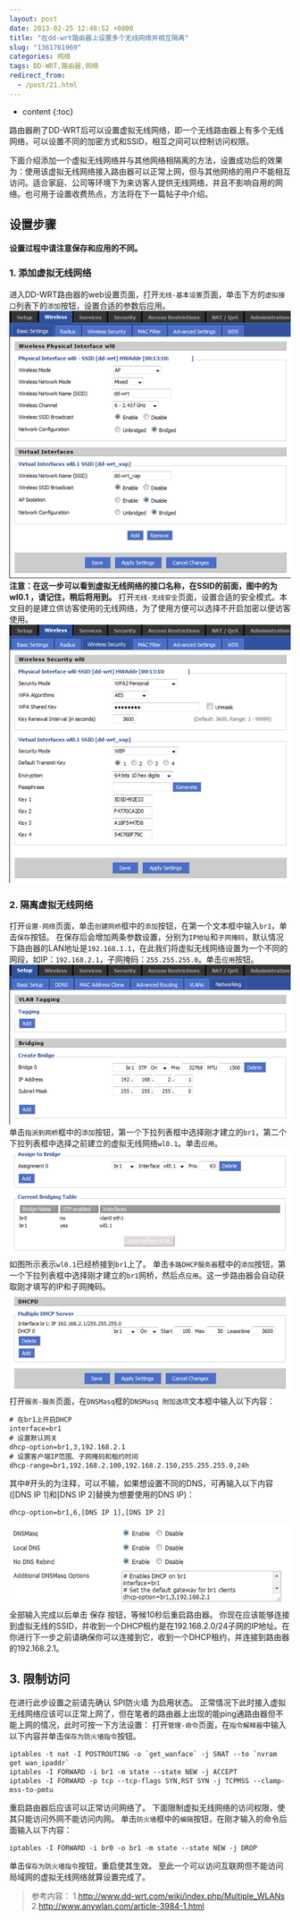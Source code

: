 ```yaml
---
layout: post
date: 2013-02-25 12:48:52 +0800
title: "在dd-wrt路由器上设置多个无线网络并相互隔离"
slug: "1361761969"
categories: 网络
tags: DD-WRT,路由器,网络  
redirect_from:
  - /post/21.html
---
```

* content
{:toc}

路由器刷了DD-WRT后可以设置虚拟无线网络，即一个无线路由器上有多个无线网络，可以设置不同的加密方式和SSID，相互之间可以控制访问权限。
<!--more-->

下面介绍添加一个虚拟无线网络并与其他网络相隔离的方法，设置成功后的效果为：使用该虚拟无线网络接入路由器可以正常上网，但与其他网络的用户不能相互访问。适合家庭、公司等环境下为来访客人提供无线网络，并且不影响自用的网络。也可用于设置收费热点，方法将在下一篇帖子中介绍。

## 设置步骤

**设置过程中请注意保存和应用的不同。**

### 1. 添加虚拟无线网络
进入DD-WRT路由器的web设置页面，打开`无线-基本设置`页面，单击下方的`虚拟接口`列表下的`添加`按钮，设置合适的参数后应用。 
![](/upload/2013/02/25/1.png) 
**注意：在这一步可以看到虚拟无线网络的接口名称，在SSID的前面，图中的为 wl0.1 ，请记住，稍后将用到。** 
打开`无线-无线安全`页面，设置合适的安全模式。本文目的是建立供访客使用的无线网络，为了使用方便可以选择不开启加密以便访客使用。 
![](/upload/2013/02/25/2.png) 

### 2. 隔离虚拟无线网络
打开`设置-网络`页面，单击`创建网桥`框中的`添加`按钮，在第一个文本框中输入`br1`，单击`保存`按钮。 
在保存后会增加两条参数设置，分别为`IP地址`和`子网掩码`，默认情况下路由器的LAN地址是`192.168.1.1`，在此我们将虚拟无线网络设置为一个不同的网段，如IP：`192.168.2.1`，子网掩码：`255.255.255.0`。单击`应用`按钮。 
![](/upload/2013/02/25/3.png) 
单击`指派到网桥`框中的`添加`按钮，第一个下拉列表框中选择刚才建立的`br1`，第二个下拉列表框中选择之前建立的虚拟无线网络`wl0.1`。单击`应用`。 
![](/upload/2013/02/25/4.png) 
如图所示表示`wl0.1`已经桥接到`br1`上了。 
单击`多路DHCP服务器`框中的`添加`按钮，第一个下拉列表框中选择刚才建立的`br1`网桥，然后点`应用`。这一步路由器会自动获取刚才填写的IP和子网掩码。 
![](/upload/2013/02/25/5.png) 
打开`服务-服务`页面，在`DNSMasq`框的`DNSMasq 附加选项`文本框中输入以下内容： 
```Config
# 在br1上开启DHCP
interface=br1
# 设置默认网关
dhcp-option=br1,3,192.168.2.1
# 设置客户端IP范围、子网掩码和租约时间
dhcp-range=br1,192.168.2.100,192.168.2.150,255.255.255.0,24h
```
其中#开头的为注释，可以不输，如果想设置不同的DNS，可再输入以下内容([DNS IP 1]和[DNS IP 2]替换为想要使用的DNS IP)： 
```Config
dhcp-option=br1,6,[DNS IP 1],[DNS IP 2]
```
![](/upload/2013/02/25/6.png) 
全部输入完成以后单击 保存 按钮，等候10秒后重启路由器。 
你现在应该能够连接到虚拟无线的SSID，并收到一个DHCP租约是在192.168.2.0/24子网的IP地址。在你进行下一步之前请确保你可以连接到它，收到一个DHCP租约，并连接到路由器的192.168.2.1。 
## 3. 限制访问
在进行此步设置之前请先确认 SPI防火墙 为启用状态。 
正常情况下此时接入虚拟无线网络应该可以正常上网了，但在笔者的路由器上出现的能ping通路由器但不能上网的情况，此时可按一下方法设置： 
打开`管理-命令`页面，在`指令解释器`中输入以下内容并单击`保存为防火墙指令`按钮。 
```Shell
iptables -t nat -I POSTROUTING -o `get_wanface` -j SNAT --to `nvram get wan_ipaddr`
iptables -I FORWARD -i br1 -m state --state NEW -j ACCEPT
iptables -I FORWARD -p tcp --tcp-flags SYN,RST SYN -j TCPMSS --clamp-mss-to-pmtu
```
重启路由器后应该可以正常访问网络了。 
下面限制虚拟无线网络的访问权限，使其只能访问外网不能访问内网。 
单击`防火墙`框中的`编辑`按钮，在刚才输入的命令后面输入以下内容： 
```Shell
iptables -I FORWARD -i br0 -o br1 -m state --state NEW -j DROP
```
单击`保存为防火墙指令`按钮，重启使其生效。 
至此一个可以访问互联网但不能访问局域网的虚拟无线网络就算设置完成了。 

>参考内容：
>1.http://www.dd-wrt.com/wiki/index.php/Multiple_WLANs
>2.http://www.anywlan.com/article-3984-1.html
